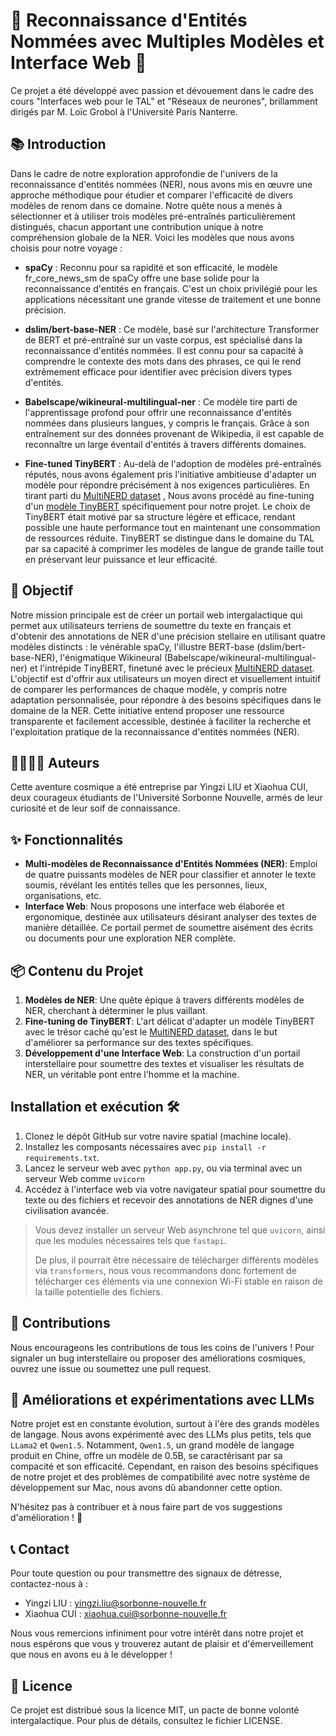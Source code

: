 # 🚀 Reconnaissance d'Entités Nommées avec Multiples Modèles et Interface Web 🚀

Ce projet a été développé avec passion et dévouement dans le cadre des cours "Interfaces web pour le TAL" et "Réseaux de neurones", brillamment dirigés par M. Loïc Grobol à l'Université Paris Nanterre.



## 📚 Introduction

Dans le cadre de notre exploration approfondie de l'univers de la reconnaissance d'entités nommées (NER), nous avons mis en œuvre une approche méthodique pour étudier et comparer l'efficacité de divers modèles de renom dans ce domaine. Notre quête nous a menés à sélectionner et à utiliser trois modèles pré-entraînés particulièrement distingués, chacun apportant une contribution unique à notre compréhension globale de la NER. Voici les modèles que nous avons choisis pour notre voyage :

- **spaCy** : Reconnu pour sa rapidité et son efficacité, le modèle fr_core_news_sm de spaCy offre une base solide pour la reconnaissance d'entités en français. C'est un choix privilégié pour les applications nécessitant une grande vitesse de traitement et une bonne précision.

- **dslim/bert-base-NER** : Ce modèle, basé sur l'architecture Transformer de BERT et pré-entraîné sur un vaste corpus, est spécialisé dans la reconnaissance d'entités nommées. Il est connu pour sa capacité à comprendre le contexte des mots dans des phrases, ce qui le rend extrêmement efficace pour identifier avec précision divers types d'entités.

- **Babelscape/wikineural-multilingual-ner** : Ce modèle tire parti de l'apprentissage profond pour offrir une reconnaissance d'entités nommées dans plusieurs langues, y compris le français. Grâce à son entraînement sur des données provenant de Wikipedia, il est capable de reconnaître un large éventail d'entités à travers différents domaines.

- **Fine-tuned TinyBERT** : Au-delà de l'adoption de modèles pré-entraînés réputés, nous avons également pris l'initiative ambitieuse d'adapter un modèle pour répondre précisément à nos exigences particulières. En tirant parti du [MultiNERD dataset](https://huggingface.co/datasets/Babelscape/multinerd) , Nous avons procédé au fine-tuning d'un [modèle TinyBERT](https://huggingface.co/huawei-noah/TinyBERT_General_4L_312D) spécifiquement pour notre projet. Le choix de TinyBERT était motivé par sa structure légère et efficace, rendant possible une haute performance tout en maintenant une consommation de ressources réduite. TinyBERT se distingue dans le domaine du TAL par sa capacité à comprimer les modèles de langue de grande taille tout en préservant leur puissance et leur efficacité. 

## 🎯 Objectif

Notre mission principale est de créer un portail web intergalactique qui permet aux utilisateurs terriens de soumettre du texte en français et d'obtenir des annotations de NER d'une précision stellaire en utilisant quatre modèles distincts : le vénérable spaCy, l'illustre BERT-base (dslim/bert-base-NER), l'énigmatique Wikineural (Babelscape/wikineural-multilingual-ner) et l'intrépide TinyBERT, finetuné avec le précieux [MultiNERD dataset](https://huggingface.co/datasets/Babelscape/multinerd). L'objectif est d'offrir aux utilisateurs un moyen direct et visuellement intuitif de comparer les performances de chaque modèle, y compris notre adaptation personnalisée, pour répondre à des besoins spécifiques dans le domaine de la NER. Cette initiative entend proposer une ressource transparente et facilement accessible, destinée à faciliter la recherche et l'exploitation pratique de la reconnaissance d'entités nommées (NER).

## 👩‍🚀👨‍🚀 Auteurs

Cette aventure cosmique a été entreprise par Yingzi LIU et Xiaohua CUI, deux courageux étudiants de l'Université Sorbonne Nouvelle, armés de leur curiosité et de leur soif de connaissance.

## ✨ Fonctionnalités

- **Multi-modèles de Reconnaissance d'Entités Nommées (NER)**: Emploi de quatre puissants modèles de NER pour classifier et annoter le texte soumis, révélant les entités telles que les personnes, lieux, organisations, etc.
- **Interface Web**: Nous proposons une interface web élaborée et ergonomique, destinée aux utilisateurs désirant analyser des textes de manière détaillée. Ce portail permet de soumettre aisément des écrits ou documents pour une exploration NER complète.

## 📦 Contenu du Projet

1. **Modèles de NER**: Une quête épique à travers différents modèles de NER, cherchant à déterminer le plus vaillant.
2. **Fine-tuning de TinyBERT**: L'art délicat d'adapter un modèle TinyBERT avec le trésor caché qu'est le [MultiNERD dataset](https://huggingface.co/datasets/Babelscape/multinerd), dans le but d'améliorer sa performance sur des textes spécifiques.
3. **Développement d'une Interface Web**: La construction d'un portail interstellaire pour soumettre des textes et visualiser les résultats de NER, un véritable pont entre l'homme et la machine.

## Installation et exécution 🛠️

1. Clonez le dépôt GitHub sur votre navire spatial (machine locale).
2. Installez les composants nécessaires avec `pip install -r requirements.txt`.
3. Lancez le serveur web avec `python app.py`, ou via terminal avec un serveur Web comme `uvicorn`
4. Accédez à l'interface web via votre navigateur spatial pour soumettre du texte ou des fichiers et recevoir des annotations de NER dignes d'une civilisation avancée.

>  Vous devez installer un serveur Web asynchrone tel que `uvicorn`, ainsi que les modules nécessaires tels que `fastapi`. 
>
> De plus, il pourrait être nécessaire de télécharger différents modèles via `transformers`, nous vous recommandons donc fortement de télécharger ces éléments via une connexion Wi-Fi stable en raison de la taille potentielle des fichiers.

## 🤝 Contributions

Nous encourageons les contributions de tous les coins de l'univers ! Pour signaler un bug interstellaire ou proposer des améliorations cosmiques, ouvrez une issue ou soumettez une pull request.

## 🧪 Améliorations et expérimentations avec LLMs 

Notre projet est en constante évolution, surtout à l'ère des grands modèles de langage. Nous avons expérimenté avec des LLMs plus petits, tels que `LLama2` et `Qwen1.5`. Notamment, `Qwen1.5`, un grand modèle de langage produit en Chine, offre un modèle de 0.5B, se caractérisant par sa compacité et son efficacité. Cependant, en raison des besoins spécifiques de notre projet et des problèmes de compatibilité avec notre système de développement sur Mac, nous avons dû abandonner cette option.

N'hésitez pas à contribuer et à nous faire part de vos suggestions d'amélioration ! 🌟

## 📞 Contact

Pour toute question ou pour transmettre des signaux de détresse, contactez-nous à :

- Yingzi LIU : yingzi.liu@sorbonne-nouvelle.fr
- Xiaohua CUI : xiaohua.cui@sorbonne-nouvelle.fr

Nous vous remercions infiniment pour votre intérêt dans notre projet et nous espérons que vous y trouverez autant de plaisir et d'émerveillement que nous en avons eu à le développer !

## 📜 Licence

Ce projet est distribué sous la licence MIT, un pacte de bonne volonté intergalactique. Pour plus de détails, consultez le fichier LICENSE.



